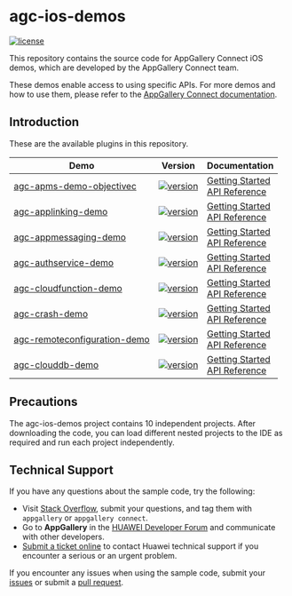 # agc-ios-demos
[![license](https://img.shields.io/badge/license-Apache--2.0-green)](./LICENCE)

This repository contains the source code for AppGallery Connect iOS demos, which are developed by the AppGallery Connect team.

These demos enable access to using specific APIs. For more demos and how to use them, please refer to the [AppGallery Connect documentation](https://developer.huawei.com/consumer/en/doc/development/AppGallery-connect-Guides/agc-get-started-ios-0000001058442274).


## Introduction
These are the available plugins in this repository.

| Demo | Version | Documentation |
|--------|-----|-----|
| [agc-apms-demo-objectivec](./apms-objectivec) | [![version](https://img.shields.io/badge/Release-1.2.1.303-yellow)](./agc-apms-demo-objectivec) | [Getting Started](https://developer.huawei.com/consumer/en/doc/development/AppGallery-connect-Guides/agc-apms-agcsdk-ios) <br/> [API Reference](https://developer.huawei.com/consumer/en/doc/development/AppGallery-connect-References/apms-overview-ios) |
| [agc-applinking-demo](https://github.com/AppGalleryConnect/agc-applinking-demo-iOS.git) | [![version](https://img.shields.io/badge/Release-1.7.2.300-yellow)](https://github.com/AppGalleryConnect/agc-applinking-demo-iOS.git) | [Getting Started](https://developer.huawei.com/consumer/en/doc/development/AppGallery-connect-Guides/agc-applinking-getstarted-ios-0000001053823227) <br/> [API Reference](https://developer.huawei.com/consumer/en/doc/development/AppGallery-connect-References/classes-overview-0000001055013624) |
| [agc-appmessaging-demo](https://github.com/AppGalleryConnect/agc-appmessaging-demo-iOS.git) | [![version](https://img.shields.io/badge/Release-1.7.2.300-yellow)](https://github.com/AppGalleryConnect/agc-appmessaging-demo-iOS.git) | [Getting Started](https://developer.huawei.com/consumer/en/doc/development/AppGallery-connect-Guides/agc-appmessage-getstarted-ios-0000001071772755) <br/> [API Reference](https://developer.huawei.com/consumer/en/doc/development/AppGallery-connect-References/overview-ios-class-0000001058211307) |
| [agc-authservice-demo](https://github.com/AppGalleryConnect/agc-authservice-demo-iOS.git) | [![version](https://img.shields.io/badge/Release-1.7.2.300-yellow)](https://github.com/AppGalleryConnect/agc-authservice-demo-iOS.git) | [Getting Started](https://developer.huawei.com/consumer/en/doc/development/AppGallery-connect-Guides/agc-auth-ios-getstarted-0000001053053980) <br/> [API Reference](https://developer.huawei.com/consumer/en/doc/development/AppGallery-connect-References/agc-auth-service-ios-overview-0000001054599515) |
| [agc-cloudfunction-demo](https://github.com/AppGalleryConnect/agc-cloudfunction-demo-iOS.git) | [![version](https://img.shields.io/badge/Release-1.7.2.300-yellow)](https://github.com/AppGalleryConnect/agc-cloudfunction-demo-iOS.git) | [Getting Started](https://developer.huawei.com/consumer/en/doc/development/AppGallery-connect-Guides/agc-clouddb-get-started-ios) <br/> [API Reference](https://developer.huawei.com/consumer/en/doc/development/AppGallery-connect-References/clouddb-agcclouddblistenerhandler-ios) |
| [agc-crash-demo](https://github.com/AppGalleryConnect/agc-crash-demo-iOS.git) | [![version](https://img.shields.io/badge/Release-1.7.2.300-yellow)](https://github.com/AppGalleryConnect/agc-crash-demo-iOS.git) | [Getting Started](https://developer.huawei.com/consumer/en/doc/development/AppGallery-connect-Guides/agc-crash-getstarted-ios-0000001055221965) <br/> [API Reference](https://developer.huawei.com/consumer/en/doc/development/AppGallery-connect-References/agcfunction) |
| [agc-remoteconfiguration-demo](https://github.com/AppGalleryConnect/agc-remoteconfiguration-demo-iOS.git) | [![version](https://img.shields.io/badge/Release-1.7.2.300-yellow)](https://github.com/AppGalleryConnect/agc-remoteconfiguration-demo-iOS.git) | [Getting Started](https://developer.huawei.com/consumer/en/doc/development/AppGallery-connect-Guides/agc-remoteconfig-ios-getstarted-0000001055157432) <br/> [API Reference](https://developer.huawei.com/consumer/en/doc/development/AppGallery-connect-References/ios-remoteconfig-agcconfigvalues-0000001056246303) |
| [agc-clouddb-demo](./clouddb-objectiveC) | [![version](https://img.shields.io/badge/Release-1.0.9.300-yellow)](./clouddb-objectiveC) | [Getting Started](https://developer.huawei.com/consumer/en/doc/development/AppGallery-connect-Guides/agc-clouddb-get-started-ios-0000001080657318) <br/> [API Reference](https://developer.huawei.com/consumer/en/doc/development/AppGallery-connect-References/clouddb-agcclouddblistenerhandler-ios-0000001080699046) |

## Precautions
The agc-ios-demos project contains 10 independent projects. After downloading the code, you can load different nested projects to the IDE as required and run each project independently.

## Technical Support
If you have any questions about the sample code, try the following:  
- Visit [Stack Overflow](https://stackoverflow.com/questions/tagged/appgallery), submit your questions, and tag them with `appgallery` or `appgallery connect`.  
- Go to **AppGallery** in the [HUAWEI Developer Forum](https://forums.developer.huawei.com/forumPortal/en/home?fid=0101188387844930001) and communicate with other developers.
- [Submit a ticket online](https://developer.huawei.com/consumer/en/support/feedback/#/) to contact Huawei technical support if you encounter a serious or an urgent problem.

If you encounter any issues when using the sample code, submit your [issues](https://github.com/AppGalleryConnect/agc-ios-demos/issues) or submit a [pull request](https://github.com/AppGalleryConnect/agc-ios-demos/pulls).
